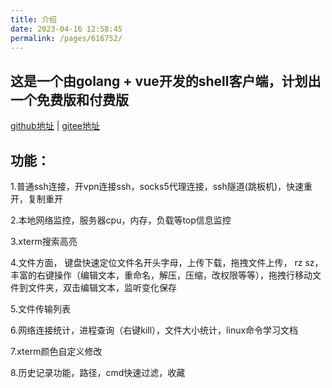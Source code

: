 ```yaml
---
title: 介绍
date: 2023-04-16 12:58:45
permalink: /pages/616752/
---
```


## 这是一个由golang + vue开发的shell客户端，计划出一个免费版和付费版

[github地址](https://github.com/zundaren/btshell-page) | [gitee地址](https://gitee.com/zundaren/btshell-page)



## 功能：

1.普通ssh连接，开vpn连接ssh，socks5代理连接，ssh隧道(跳板机)，快速重开，复制重开

2.本地网络监控，服务器cpu，内存，负载等top信息监控

3.xterm搜索高亮

4.文件方面， 键盘快速定位文件名开头字母，上传下载，拖拽文件上传， rz sz，丰富的右键操作（编辑文本，重命名，解压，压缩，改权限等等），拖拽行移动文件到文件夹，双击编辑文本，监听变化保存

5.文件传输列表

6.网络连接统计，进程查询（右键kill），文件大小统计，linux命令学习文档

7.xterm颜色自定义修改

8.历史记录功能，路径，cmd快速过滤，收藏

